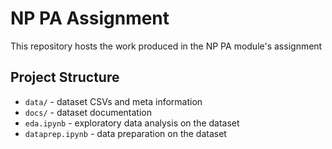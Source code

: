 # NP PA Assignment
This repository hosts the work produced in the NP PA module's assignment

## Project Structure
- `data/` - dataset CSVs and meta information
- `docs/` - dataset documentation
- `eda.ipynb` - exploratory data analysis on the dataset
- `dataprep.ipynb` - data preparation on the dataset

